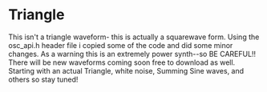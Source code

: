 # Triangle
This isn't a triangle waveform- this is actually a squarewave form. Using the osc_api.h header file i copied some of the code and did some minor changes. As a warning this is an extremely power synth--so BE CAREFUL!!
There will be new waveforms coming soon free to download as well. Starting with an actual Triangle, white noise, Summing Sine waves, and others so stay tuned!
